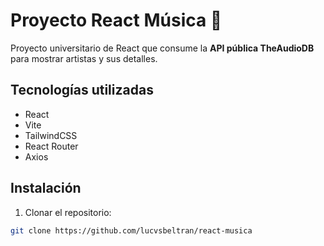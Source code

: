 # Proyecto React Música 🎵

Proyecto universitario de React que consume la **API pública TheAudioDB** para mostrar artistas y sus detalles.

## Tecnologías utilizadas

- React
- Vite
- TailwindCSS
- React Router
- Axios

## Instalación

1. Clonar el repositorio:

```bash
git clone https://github.com/lucvsbeltran/react-musica
